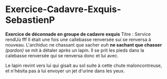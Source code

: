 # Exercice-Cadavre-Exquis-SebastienP
**Exercice de déconnade en groupe de cadavre exquis**
Titre : Service rendUù fff
Il était une fois une callebasse renversée sui se renversa à nouveau.
L'archiduc ne chassant que sacher *euh* **ne sachant que chasser** *(pardon)* se mit	 à détaler après un lapin.
Il se prit les pieds dans la calebasse renversée qui se renversa donc et lui avec.

Le lapin revint vers lui qui gisait au sol suite à cette chute maloncontreuse, et n'hésita pas à lui envoyer un jet
d'urine dans les yeux.
